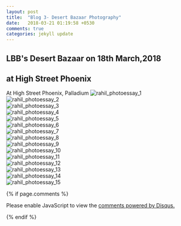 ```yaml
---
layout: post
title:  "Blog 3- Desert Bazaar Photography"
date:   2018-03-21 01:19:58 +0530
comments: true
categories: jekyll update
---
```

##  **LBB's Desert Bazaar on 18th March,2018** <br/>
##  at High Street Phoenix <br/>

At High Street Phoenix, Palladium
![rahil_photoessay_1](https://user-images.githubusercontent.com/36603621/37678499-46549074-2ca4-11e8-92c1-6b50e216fe87.JPG)
<br/>
![rahil_photoessay_2](https://user-images.githubusercontent.com/36603621/37679818-19f0eb3c-2ca8-11e8-910c-8bc7045229aa.JPG)
<br/>
![rahil_photoessay_3](https://user-images.githubusercontent.com/36603621/37679445-f1ac39de-2ca6-11e8-9428-2075f8ecdce2.JPG)
<br/>
![rahil_photoessay_4](https://user-images.githubusercontent.com/36603621/37679949-78742c64-2ca8-11e8-93e9-3ea2a01724ec.jpg)
<br/>
![rahil_photoessay_5](https://user-images.githubusercontent.com/36603621/37679953-7ac6f9e2-2ca8-11e8-950b-e47e397595d4.JPG)
<br/>
![rahil_photoessay_6](https://user-images.githubusercontent.com/36603621/37680040-be661264-2ca8-11e8-9d68-028043847cb5.JPG)
<br/>
![rahil_photoessay_7](https://user-images.githubusercontent.com/36603621/37680044-c093018c-2ca8-11e8-8555-741c86eccc6c.JPG)
<br/>
![rahil_photoessay_8](https://user-images.githubusercontent.com/36603621/37680146-0ae6122e-2ca9-11e8-9335-66a1fe954f93.JPG)
<br/>
![rahil_photoessay_9](https://user-images.githubusercontent.com/36603621/37680156-107a4d5e-2ca9-11e8-93c4-c499da62bc45.JPG)
<br/>
![rahil_photoessay_10](https://user-images.githubusercontent.com/36603621/37680211-3b6252c8-2ca9-11e8-9cff-7bc6aa721aee.JPG)
<br/>
![rahil_photoessay_11](https://user-images.githubusercontent.com/36603621/37680216-3ee29200-2ca9-11e8-85c0-fa3d021b75d4.JPG)
<br/>
![rahil_photoessay_12](https://user-images.githubusercontent.com/36603621/37680282-701694c0-2ca9-11e8-8f6c-29dddf2045f9.JPG)
<br/>
![rahil_photoessay_13](https://user-images.githubusercontent.com/36603621/37680290-736e4faa-2ca9-11e8-9d99-4cf7deddfa9b.JPG)
<br/>
![rahil_photoessay_14](https://user-images.githubusercontent.com/36603621/37680359-a90520da-2ca9-11e8-88d8-23f12eeca08a.JPG)
<br/>
![rahil_photoessay_15](https://user-images.githubusercontent.com/36603621/37680365-ac1452a0-2ca9-11e8-9342-9918c4369862.JPG)
<br/>

{% if page.comments %}
<div id="disqus_thread"></div>
<script>

/**
*  RECOMMENDED CONFIGURATION VARIABLES: EDIT AND UNCOMMENT THE SECTION BELOW TO INSERT DYNAMIC VALUES FROM YOUR PLATFORM OR CMS.
*  LEARN WHY DEFINING THESE VARIABLES IS IMPORTANT: https://disqus.com/admin/universalcode/#configuration-variables*/
/*
var disqus_config = function () {
this.page.url = PAGE_URL;  // Replace PAGE_URL with your page's canonical URL variable
this.page.identifier = PAGE_IDENTIFIER; // Replace PAGE_IDENTIFIER with your page's unique identifier variable
};
*/
(function() { // DON'T EDIT BELOW THIS LINE
var d = document, s = d.createElement('script');
s.src = 'https://hil01-github-io.disqus.com/embed.js';
s.setAttribute('data-timestamp', +new Date());
(d.head || d.body).appendChild(s);
})();
</script>
<noscript>Please enable JavaScript to view the <a href="https://disqus.com/?ref_noscript">comments powered by Disqus.</a></noscript>

{% endif %}
